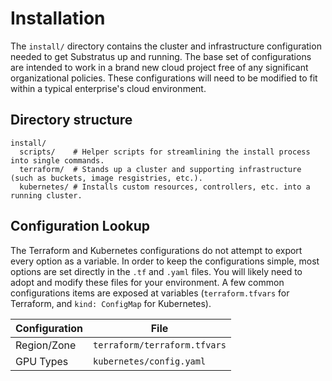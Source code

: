 # Installation

The `install/` directory contains the cluster and infrastructure configuration needed to get Substratus up and running. The base set of configurations are intended to work in a brand new cloud project free of any significant organizational policies. These configurations will need to be modified to fit within a typical enterprise's cloud environment.

## Directory structure

```
install/
  scripts/    # Helper scripts for streamlining the install process into single commands.
  terraform/  # Stands up a cluster and supporting infrastructure (such as buckets, image resgistries, etc.).
  kubernetes/ # Installs custom resources, controllers, etc. into a running cluster.
```

## Configuration Lookup

The Terraform and Kubernetes configurations do not attempt to export every option as a variable. In order to keep the configurations simple, most options are set directly in the `.tf` and `.yaml` files. You will likely need to adopt and modify these files for your environment. A few common configurations items are exposed at variables (`terraform.tfvars` for Terraform, and `kind: ConfigMap` for Kubernetes).

| Configuration | File                                     |
| ------------- | ---------------------------------------- |
| Region/Zone   | `terraform/terraform.tfvars`             |
| GPU Types     | `kubernetes/config.yaml`                 |
